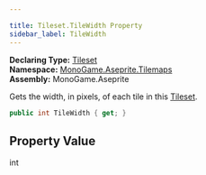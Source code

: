 ```yaml
---

title: Tileset.TileWidth Property
sidebar_label: TileWidth
---
```

**Declaring Type:** [Tileset](../)  
**Namespace:** [MonoGame.Aseprite.Tilemaps](../../)  
**Assembly:** MonoGame.Aseprite

Gets the width, in pixels, of each tile in this [Tileset](../).

```csharp
public int TileWidth { get; }
```

## Property Value

int


